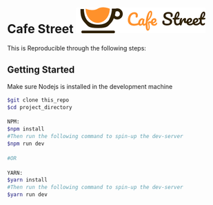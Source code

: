 # Cafe Street ![Cafe Street Logo](/public/logo_coffe.svg)

This is Reproducible through the following steps:

## Getting Started

Make sure Nodejs is installed  in the development machine

```bash
$git clone this_repo
$cd project_directory

NPM:
$npm install
#Then run the following command to spin-up the dev-server
$npm run dev

#OR

YARN:
$yarn install
#Then run the following command to spin-up the dev-server
$yarn run dev






```